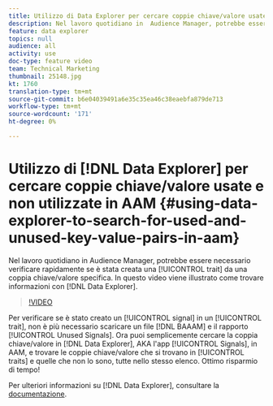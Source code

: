 ```yaml
---
title: Utilizzo di Data Explorer per cercare coppie chiave/valore usate e non utilizzate in AAM
description: Nel lavoro quotidiano in  Audience Manager, potrebbe essere necessario verificare rapidamente se una caratteristica è stata creata da una coppia chiave/valore specifica. Questo video illustra come scoprirlo con la Data Explorer.
feature: data explorer
topics: null
audience: all
activity: use
doc-type: feature video
team: Technical Marketing
thumbnail: 25148.jpg
kt: 1760
translation-type: tm+mt
source-git-commit: b6e04039491a6e35c35ea46c38eaebfa879de713
workflow-type: tm+mt
source-wordcount: '171'
ht-degree: 0%

---
```



# Utilizzo di [!DNL Data Explorer] per cercare coppie chiave/valore usate e non utilizzate in AAM {#using-data-explorer-to-search-for-used-and-unused-key-value-pairs-in-aam}

Nel lavoro quotidiano in  Audience Manager, potrebbe essere necessario verificare rapidamente se è stata creata una [!UICONTROL trait] da una coppia chiave/valore specifica. In questo video viene illustrato come trovare informazioni con [!DNL Data Explorer].

>[!VIDEO](https://video.tv.adobe.com/v/25148/?quality=12)

Per verificare se è stato creato un [!UICONTROL signal] in un [!UICONTROL trait], non è più necessario scaricare un file [!DNL BAAAM] e il rapporto [!UICONTROL Unused Signals]. Ora puoi semplicemente cercare la coppia chiave/valore in [!DNL Data Explorer], AKA l&#39;app [!UICONTROL Signals], in AAM, e trovare le coppie chiave/valore che si trovano in [!UICONTROL traits] e quelle che non lo sono, tutte nello stesso elenco. Ottimo risparmio di tempo!

Per ulteriori informazioni su [!DNL Data Explorer], consultare la [documentazione](https://experiencecloud.adobe.com/resources/help/en_US/aam/data-explorer.html).
